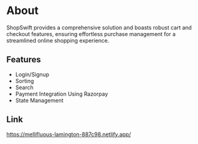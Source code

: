 # About
ShopSwift provides a comprehensive solution and boasts robust cart and checkout features, ensuring effortless purchase management for a streamlined online shopping experience.

## Features
- Login/Signup
- Sorting
- Search
- Payment Integration Using Razorpay
- State Management

## Link
https://mellifluous-lamington-887c98.netlify.app/
